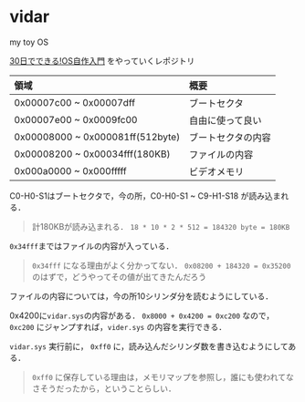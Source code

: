 # vidar

my toy OS

[30日でできる!OS自作入門](http://hrb.osask.jp/) をやっていくレポジトリ


| 領域                             | 概要               |
| :--                              | :--                |
| 0x00007c00 ~ 0x00007dff          | ブートセクタ       |
| 0x00007e00 ~ 0x0009fc00          | 自由に使って良い   |
| 0x00008000 ~ 0x000081ff(512byte) | ブートセクタの内容 |
| 0x00008200 ~ 0x00034fff(180KB)   | ファイルの内容     |
| 0x000a0000 ~ 0x000fffff          | ビデオメモリ       |

C0-H0-S1はブートセクタで，今の所，C0-H0-S1 ~ C9-H1-S18 が読み込まれる．

> 計180KBが読み込まれる．
> `18 * 10 * 2 * 512 = 184320 byte = 180KB`

`0x34fff`まではファイルの内容が入っている．
> `0x34fff` になる理由がよく分かってない．
> `0x08200 + 184320 = 0x35200` のはずで，どうやってその値が出てきたんだろう

ファイルの内容については，今の所10シリンダ分を読むようにしている．

0x4200に`vidar.sys`の内容がある．
`0x8000 + 0x4200 = 0xc200` なので，`0xc200` にジャンプすれば，`vider.sys` の内容を実行できる．

`vidar.sys` 実行前に， `0xff0` に，読み込んだシリンダ数を書き込むようにしてある．
> `0xff0` に保存している理由は，メモリマップを参照し，誰にも使われてなさそうだったから，ということらしい．

